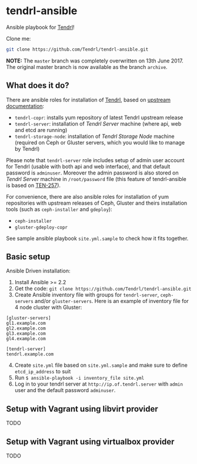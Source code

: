 tendrl-ansible
==============

Ansible playbook for [Tendrl](http://tendrl.org/)!

Clone me:

```bash
git clone https://github.com/Tendrl/tendrl-ansible.git
```


**NOTE:** The `master` branch was completely overwritten on 13th June 2017. The original master branch is now available as the branch `archive`.


## What does it do?

There are ansible roles for installation of [Tendrl](http://tendrl.org/), based
on [upstream documentation](https://github.com/Tendrl/documentation/wiki/Tendrl-Package-Installation-Reference):

* `tendrl-copr`: installs yum repository of latest Tendrl upstream release
* `tendrl-server`: installation of *Tendrl Server* machine (where api, web and
   etcd are running)
* `tendrl-storage-node`: installation of *Tendrl Storage Node* machine
   (required on Ceph or Gluster servers, which you would like to manage by
   Tendrl)

Please note that `tendrl-server` role includes setup of admin user account for
Tendrl (usable with both api and web interface), and that default
password is ``adminuser``. Moreover the admin password is also
stored on *Tendrl Server* machine in `/root/password` file (this feature of
tendrl-ansible is based
on [TEN-257](https://tendrl.atlassian.net/browse/TEN-257)).

For convenience, there are also ansible roles for installation of yum
repositories with upstream releases of Ceph, Gluster and theirs installation
tools (such as `ceph-installer` and `gdeploy`):

* `ceph-installer`
* `gluster-gdeploy-copr`

See sample ansible playbook `site.yml.sample` to check how it fits together.

## Basic setup

Ansible Driven installation:

1) Install Ansible >= 2.2
2) Get the code: `git clone https://github.com/Tendrl/tendrl-ansible.git`
3) Create Ansible inventory file with groups for `tendrl-server`,
   `ceph-servers` and/or `gluster-servers`. Here is an example of inventory
   file for 4 node cluster with Gluster:

```
[gluster-servers]
gl1.example.com
gl2.example.com
gl3.example.com
gl4.example.com

[tendrl-server]
tendrl.example.com
```

4) Create `site.yml` file based on `site.yml.sample` and make sure to
   define `etcd_ip_address` to suit
5) Run `$ ansible-playbook -i inventory_file site.yml`
6) Log in to your tendrl server at ``http://ip.of.tendrl.server`` with
   ``admin`` user and the default password ``adminuser``.

## Setup with Vagrant using libvirt provider

TODO

## Setup with Vagrant using virtualbox provider

TODO

